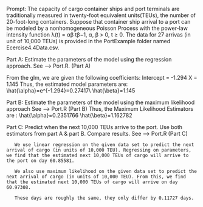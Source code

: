 Prompt:
  The capacity of cargo container ships and port terminals are traditionally measured in twenty-foot equivalent units(TEUs), the number of 20-foot-long containers.
  Suppose that container ship arrival to a port can be modeled by a nonhomogeneous Poisson Process with the power-law intensity function λ(t) = αβ tβ−1, α, β > 0, t ≥ 0.
  The data for 27 arrivas (in unit of 10,000 TEUs) is provided in the PortExample folder named Ecercise4.4Data.csv.
  
 Part A:
   Estimate the parameters of the model using the regression approach.
   See --> Port.R. (Part A)
   
   From the glm, we are given the following coefficients:
	    Intercept = -1.294
	     X = 1.145
  Thus, the estimated model parameters are:
	  \hat{\alpha}=e^{-1.294}=0.27417\ 
	  \hat{\beta}=1.145

   
 Part B:
   Estimate the parameters of the model using the maximum likelihood approach
   See --> Port.R  (Part B)
   Thus, the Maximum Likelihood Estimators are :
	    \hat{\alpha}=0.2351766
	    \hat{\beta}=1.162782

  Part C:
    Predict when the next 10,000 TEUs arrive to the port. Use both estimators from part A & part B. Compare results.
    See --> Port.R  (Part C)
    
       We use linear regression on the given data set to predict the next arrival of cargo (in units of 10,000 TEU). Regressing on parameters, we find that the estimated next 10,000 TEUs of cargo will arrive to the port on day 60.85581.

       We also use maximum likelihood on the given data set to predict the next arrival of cargo (in units of 10,000 TEU). From this, we find that the estimated next 10,000 TEUs of cargo will arrive on day 60.97308.

       These days are roughly the same, they only differ by 0.11727 days.
